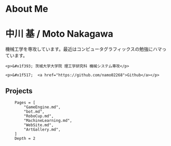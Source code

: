 # About Me

# 中川 基 / Moto Nakagawa
機械工学を専攻しています。最近はコンピュータグラフィックスの勉強にハマっています。
```@raw html
<p>&#x1f393; 茨城大学大学院 理工学研究科 機械システム専攻</p>
```
```@raw html
<p>&#x1f517;  <a href="https://github.com/namo02268">Github</a></p>
```

## Projects
```@contents
    Pages = [
        "GameEngine.md",
        "bot.md",
        "RoboCup.md",
        "MachineLearning.md",
        "WebSite.md",
        "ArtGallery.md",
    ]
    Depth = 2
```
